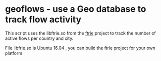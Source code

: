 # geoflows -  use a Geo database to track flow activity

This script uses the libftrie.so from the [ftrie](https://github.com/trisulnsm/ftrie) project to track the number of active flows per country and city.



File libfrie.so is Ubuntu 16.04 , you can build the ftrie project for your own platform


